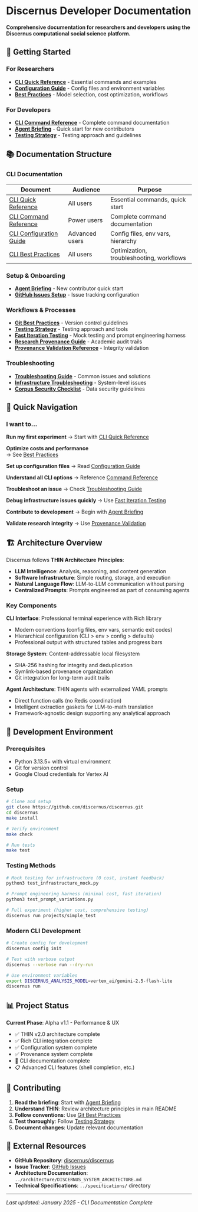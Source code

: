 # Discernus Developer Documentation

**Comprehensive documentation for researchers and developers using the Discernus computational social science platform.**

## 🚀 Getting Started

### For Researchers
- **[CLI Quick Reference](CLI_QUICK_REFERENCE.md)** - Essential commands and examples
- **[Configuration Guide](CLI_CONFIGURATION_GUIDE.md)** - Config files and environment variables
- **[Best Practices](CLI_BEST_PRACTICES.md)** - Model selection, cost optimization, workflows

### For Developers
- **[CLI Command Reference](CLI_COMMAND_REFERENCE.md)** - Complete command documentation
- **[Agent Briefing](setup/AGENT_BRIEFING.md)** - Quick start for new contributors
- **[Testing Strategy](workflows/TESTING_STRATEGY.md)** - Testing approach and guidelines

## 📚 Documentation Structure

### CLI Documentation
| Document | Audience | Purpose |
|----------|----------|---------|
| [CLI Quick Reference](CLI_QUICK_REFERENCE.md) | All users | Essential commands, quick start |
| [CLI Command Reference](CLI_COMMAND_REFERENCE.md) | Power users | Complete command documentation |
| [CLI Configuration Guide](CLI_CONFIGURATION_GUIDE.md) | Advanced users | Config files, env vars, hierarchy |
| [CLI Best Practices](CLI_BEST_PRACTICES.md) | All users | Optimization, troubleshooting, workflows |

### Setup & Onboarding
- **[Agent Briefing](setup/AGENT_BRIEFING.md)** - New contributor quick start
- **[GitHub Issues Setup](setup/GITHUB_ISSUES_SETUP.md)** - Issue tracking configuration

### Workflows & Processes
- **[Git Best Practices](workflows/GIT_BEST_PRACTICES.md)** - Version control guidelines
- **[Testing Strategy](workflows/TESTING_STRATEGY.md)** - Testing approach and tools
- **[Fast Iteration Testing](testing/FAST_ITERATION_TESTING_METHODS.md)** - Mock testing and prompt engineering harness
- **[Research Provenance Guide](workflows/RESEARCH_PROVENANCE_GUIDE.md)** - Academic audit trails
- **[Provenance Validation Reference](workflows/PROVENANCE_VALIDATION_REFERENCE.md)** - Integrity validation

### Troubleshooting
- **[Troubleshooting Guide](troubleshooting/TROUBLESHOOTING_GUIDE.md)** - Common issues and solutions
- **[Infrastructure Troubleshooting](troubleshooting/INFRASTRUCTURE_TROUBLESHOOTING.md)** - System-level issues
- **[Corpus Security Checklist](troubleshooting/CORPUS_SECURITY_CHECKLIST.md)** - Data security guidelines

## 🎯 Quick Navigation

### I want to...

**Run my first experiment**
→ Start with [CLI Quick Reference](CLI_QUICK_REFERENCE.md)

**Optimize costs and performance**  
→ See [Best Practices](CLI_BEST_PRACTICES.md)

**Set up configuration files**
→ Read [Configuration Guide](CLI_CONFIGURATION_GUIDE.md)

**Understand all CLI options**
→ Reference [Command Reference](CLI_COMMAND_REFERENCE.md)

**Troubleshoot an issue**
→ Check [Troubleshooting Guide](troubleshooting/TROUBLESHOOTING_GUIDE.md)

**Debug infrastructure issues quickly**
→ Use [Fast Iteration Testing](testing/FAST_ITERATION_TESTING_METHODS.md)

**Contribute to development**
→ Begin with [Agent Briefing](setup/AGENT_BRIEFING.md)

**Validate research integrity**
→ Use [Provenance Validation](workflows/PROVENANCE_VALIDATION_REFERENCE.md)

## 🏗️ Architecture Overview

Discernus follows **THIN Architecture Principles**:

- **LLM Intelligence**: Analysis, reasoning, and content generation
- **Software Infrastructure**: Simple routing, storage, and execution
- **Natural Language Flow**: LLM-to-LLM communication without parsing
- **Centralized Prompts**: Prompts engineered as part of consuming agents

### Key Components

**CLI Interface**: Professional terminal experience with Rich library
- Modern conventions (config files, env vars, semantic exit codes)
- Hierarchical configuration (CLI > env > config > defaults)
- Professional output with structured tables and progress bars

**Storage System**: Content-addressable local filesystem
- SHA-256 hashing for integrity and deduplication
- Symlink-based provenance organization
- Git integration for long-term audit trails

**Agent Architecture**: THIN agents with externalized YAML prompts
- Direct function calls (no Redis coordination)
- Intelligent extraction gaskets for LLM-to-math translation
- Framework-agnostic design supporting any analytical approach

## 🔧 Development Environment

### Prerequisites
- Python 3.13.5+ with virtual environment
- Git for version control
- Google Cloud credentials for Vertex AI

### Setup
```bash
# Clone and setup
git clone https://github.com/discernus/discernus.git
cd discernus
make install

# Verify environment
make check

# Run tests
make test
```

### Testing Methods
```bash
# Mock testing for infrastructure (0 cost, instant feedback)
python3 test_infrastructure_mock.py

# Prompt engineering harness (minimal cost, fast iteration)
python3 test_prompt_variations.py

# Full experiment (higher cost, comprehensive testing)
discernus run projects/simple_test
```

### Modern CLI Development
```bash
# Create config for development
discernus config init

# Test with verbose output
discernus --verbose run --dry-run

# Use environment variables
export DISCERNUS_ANALYSIS_MODEL=vertex_ai/gemini-2.5-flash-lite
discernus run
```

## 📊 Project Status

**Current Phase**: Alpha v1.1 - Performance & UX
- ✅ THIN v2.0 architecture complete
- ✅ Rich CLI integration complete  
- ✅ Configuration system complete
- ✅ Provenance system complete
- 🔄 CLI documentation complete
- 📋 Advanced CLI features (shell completion, etc.)

## 🤝 Contributing

1. **Read the briefing**: Start with [Agent Briefing](setup/AGENT_BRIEFING.md)
2. **Understand THIN**: Review architecture principles in main README
3. **Follow conventions**: Use [Git Best Practices](workflows/GIT_BEST_PRACTICES.md)
4. **Test thoroughly**: Follow [Testing Strategy](workflows/TESTING_STRATEGY.md)
5. **Document changes**: Update relevant documentation

## 🔗 External Resources

- **GitHub Repository**: [discernus/discernus](https://github.com/discernus/discernus)
- **Issue Tracker**: [GitHub Issues](https://github.com/discernus/discernus/issues)
- **Architecture Documentation**: `../architecture/DISCERNUS_SYSTEM_ARCHITECTURE.md`
- **Technical Specifications**: `../specifications/` directory

---

*Last updated: January 2025 - CLI Documentation Complete*